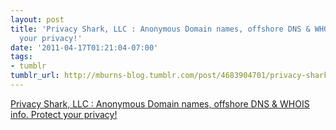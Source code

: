 ```yaml
---
layout: post
title: 'Privacy Shark, LLC : Anonymous Domain names, offshore DNS & WHOIS info. Protect
  your privacy!'
date: '2011-04-17T01:21:04-07:00'
tags:
- tumblr
tumblr_url: http://mburns-blog.tumblr.com/post/4683904701/privacy-shark-llc-anonymous-domain-names
---
```

<a href="http://www.privacyshark.com/">Privacy Shark, LLC : Anonymous Domain names, offshore DNS & WHOIS info. Protect your privacy!</a>

